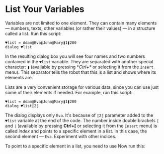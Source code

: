 # List Your Variables

Variables are not limited to one element. They can contain many elements — numbers, texts, other variables (or rather their values) — in a structure called a list. Run this script:

```G1ANT
♥list = Adam❚Eva❚John❚Mary❚1❚200
dialog ♥list
```

In the resulting dialog box you will see four names and two numbers contained in the `♥list` variable. They are separated with another special character: `❚` (available by pressing **Ctrl+\** or selecting it from the `Insert` menu). This separator tells the robot that this is a list and shows where its elements are.

Lists are a very convenient storage for various data, since you can use just some of their elements if needed. For example, run this script:

```G1ANT
♥list = Adam❚Eva❚John❚Mary❚1❚200
dialog ♥list⟦2⟧
```

The dialog displays only `Eva`. It's because of `⟦2⟧` parameter added to the `♥list` variable at the end of the code. The number inside double brackets `⟦` and `⟧` (available by pressing **Ctrl+[** or selecting it from the `Insert` menu) is called _index_ and points to a specific element in a list. In this case, the second element — `Eva`. Experiment with other indices.

To point to a specific element in a list, you need to use 
Now run this:

